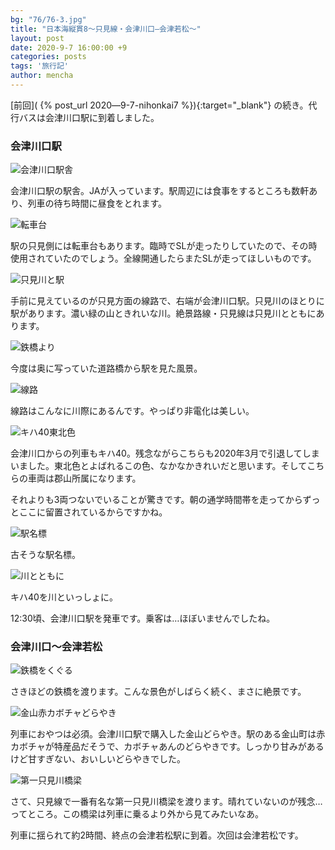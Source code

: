 ```yaml
---
bg: "76/76-3.jpg"
title: "日本海縦貫8～只見線・会津川口―会津若松～"
layout: post
date: 2020-9-7 16:00:00 +9
categories: posts
tags: '旅行記'
author: mencha
---
```


[前回]( {% post_url 2020―9-7-nihonkai7 %}){:target="_blank"} の続き。代行バスは会津川口駅に到着しました。

### 会津川口駅

![会津川口駅舎](https://drive.google.com/uc?export=view&id=1GzioEbw6-GWn8uiQxnUS4Smyp-61OjSQ)

<!--more-->
会津川口駅の駅舎。JAが入っています。駅周辺には食事をするところも数軒あり、列車の待ち時間に昼食をとれます。

![転車台](https://drive.google.com/uc?export=view&id=1djQQTjjMfTY2mucDxS5BODoOa9YR_0Zj)

駅の只見側には転車台もあります。臨時でSLが走ったりしていたので、その時使用されていたのでしょう。全線開通したらまたSLが走ってほしいものです。

![只見川と駅](https://drive.google.com/uc?export=view&id=1QINlZQQNWbKY5oXNxkuiiT2e_bDHY78B)

手前に見えているのが只見方面の線路で、右端が会津川口駅。只見川のほとりに駅があります。濃い緑の山ときれいな川。絶景路線・只見線は只見川とともにあります。

![鉄橋より](https://drive.google.com/uc?export=view&id=17xDhKGSmNLXWWzP-JhDY2LJlYkJyWLoW)

今度は奥に写っていた道路橋から駅を見た風景。

![線路](https://drive.google.com/uc?export=view&id=16Lh8sMsU0b7bbo2V-k3_5w48TlS610Bv)

線路はこんなに川際にあるんです。やっぱり非電化は美しい。

![キハ40東北色](https://drive.google.com/uc?export=view&id=1z0DrHrov1nGY3JIB78Gy3JByECWlRMEh)

会津川口からの列車もキハ40。残念ながらこちらも2020年3月で引退してしまいました。東北色とよばれるこの色、なかなかきれいだと思います。そしてこちらの車両は郡山所属になります。

それよりも3両つないでいることが驚きです。朝の通学時間帯を走ってからずっとここに留置されているからですかね。

![駅名標](https://drive.google.com/uc?export=view&id=1oI00hKVyL0qhDufKXtORgwplUsM0r4Qj)

古そうな駅名標。

![川とともに](https://drive.google.com/uc?export=view&id=1bkRnB4MmGEfUoxsvPPt3jx5cAzJz3DgL)

キハ40を川といっしょに。

12:30頃、会津川口駅を発車です。乗客は…ほぼいませんでしたね。

### 会津川口～会津若松

![鉄橋をくぐる](https://drive.google.com/uc?export=view&id=16WJpWf4KgfFM43TiIM3uIffRLHrKqvmV)

さきほどの鉄橋を渡ります。こんな景色がしばらく続く、まさに絶景です。

![金山赤カボチャどらやき](https://drive.google.com/uc?export=view&id=1LzkaHDVPayo4bOHKf2SZH8yLm5AzpHmG)

列車におやつは必須。会津川口駅で購入した金山どらやき。駅のある金山町は赤カボチャが特産品だそうで、カボチャあんのどらやきです。しっかり甘みがあるけど甘すぎない、おいしいどらやきでした。

![第一只見川橋梁](https://drive.google.com/uc?export=view&id=1xx1ATJqq84u811ewR8BhsfPk5rymWkxe)

さて、只見線で一番有名な第一只見川橋梁を渡ります。晴れていないのが残念…ってところ。この橋梁は列車に乗るより外から見てみたいなあ。

列車に揺られて約2時間、終点の会津若松駅に到着。次回は会津若松です。